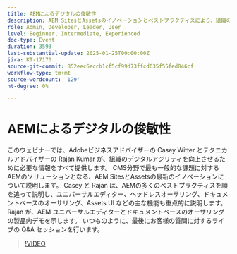 ```yaml
---
title: AEMによるデジタルの俊敏性
description: AEM SitesとAssetsのイノベーションとベストプラクティスにより、組織のデジタルアジリティ（機敏性）を向上
role: Admin, Developer, Leader, User
level: Beginner, Intermediate, Experienced
doc-type: Event
duration: 3593
last-substantial-update: 2025-01-25T00:00:00Z
jira: KT-17170
source-git-commit: 852eec6eccb1cf5cf99d73ffcd635f55fed846cf
workflow-type: tm+mt
source-wordcount: '129'
ht-degree: 0%

---
```



# AEMによるデジタルの俊敏性

このウェビナーでは、Adobeビジネスアドバイザーの Casey Witter とテクニカルアドバイザーの Rajan Kumar が、組織のデジタルアジリティを向上させるために必要な情報をすべて提供します。 CMS分野で最も一般的な課題に対するAEMのソリューションとなる、AEM SitesとAssetsの最新のイノベーションについて説明します。 Casey と Rajan は、AEMの多くのベストプラクティスを順を追って説明し、ユニバーサルエディター、ヘッドレスオーサリング、ドキュメントベースのオーサリング、Assets UI などの主な機能も重点的に説明します。 Rajan が、AEM ユニバーサルエディターとドキュメントベースのオーサリングの製品内デモを示します。 いつものように、最後にお客様の質問に対するライブの Q&amp;A セッションを行います。

>[!VIDEO](https://video.tv.adobe.com/v/3443026/?learn=on&enablevpops)
